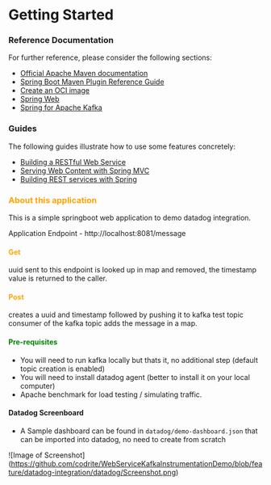 # Getting Started

### Reference Documentation
For further reference, please consider the following sections:

* [Official Apache Maven documentation](https://maven.apache.org/guides/index.html)
* [Spring Boot Maven Plugin Reference Guide](https://docs.spring.io/spring-boot/docs/2.4.0/maven-plugin/reference/html/)
* [Create an OCI image](https://docs.spring.io/spring-boot/docs/2.4.0/maven-plugin/reference/html/#build-image)
* [Spring Web](https://docs.spring.io/spring-boot/docs/2.4.0/reference/htmlsingle/#boot-features-developing-web-applications)
* [Spring for Apache Kafka](https://docs.spring.io/spring-boot/docs/2.4.0/reference/htmlsingle/#boot-features-kafka)

### Guides
The following guides illustrate how to use some features concretely:

* [Building a RESTful Web Service](https://spring.io/guides/gs/rest-service/)
* [Serving Web Content with Spring MVC](https://spring.io/guides/gs/serving-web-content/)
* [Building REST services with Spring](https://spring.io/guides/tutorials/bookmarks/)

### <span style="color:orange"> About this application <span>
This is a simple springboot web application to demo datadog integration.

Application  Endpoint - http://localhost:8081/message

#### <span style="color:orange">Get</span>
  uuid sent to this endpoint is looked up in map and removed, the timestamp value is returned to the caller.

#### <span style="color:orange">Post</span>
  creates a uuid and timestamp followed by pushing it to kafka test topic
  consumer of the kafka topic adds the message in a map.

#### <span style="color:green">Pre-requisites<span>
- You will need to run kafka locally but thats it, no additional step (default topic creation is enabled)
- You will need to install datadog agent (better to install it on your local computer)
- Apache benchmark for load testing / simulating traffic.

#### Datadog Screenboard
- A Sample dashboard can be found in `datadog/demo-dashboard.json` that can be imported into datadog, no need to create from scratch

![Image of Screenshot]
(https://github.com/codrite/WebServiceKafkaInstrumentationDemo/blob/feature/datadog-integration/datadog/Screenshot.png)
